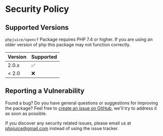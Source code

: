 # Security Policy

## Supported Versions

`phpjuice/opencf` Package requires PHP 7.4 or higher. If you are using an older version of php this package may not
function correctly.

| Version | Supported          |
|---------|--------------------|
| 2.0.x   | :white_check_mark: |
| < 2.0   | :x:                |

## Reporting a Vulnerability

Found a bug? Do you have general questions or suggestions for improving the package? Feel free
to [create an issue on GitHub](https://github.com/phpjuice/opencf/issues), we'll try to address it as soon as
possible.

If you discover any security related issues, please email us at phpjuice@gmail.com instead of using the issue tracker.

